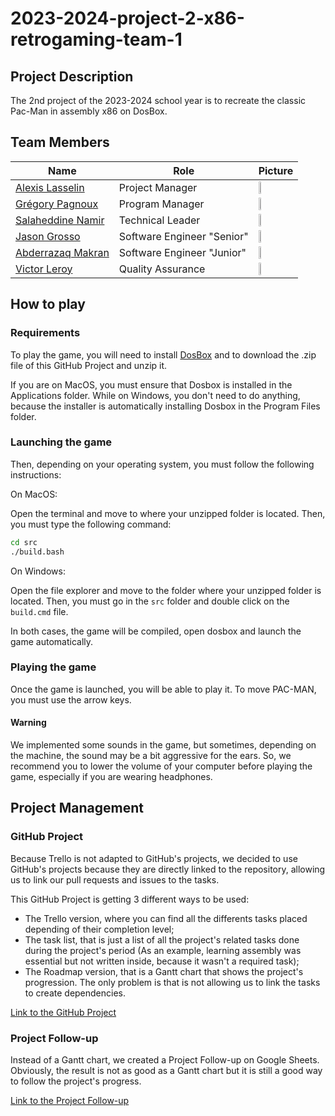 # 2023-2024-project-2-x86-retrogaming-team-1

## Project Description

The 2nd project of the 2023-2024 school year is to recreate the classic Pac-Man in assembly x86 on DosBox.

## Team Members

| Name | Role | Picture |
| --- | --- | --- |
| [Alexis Lasselin](https://github.com/alexislasselin) | Project Manager | <img src="https://avatars.githubusercontent.com/u/114481578?v=4" width=15%> |
| [Grégory Pagnoux](https://github.com/Gregory-Pagnoux) | Program Manager | <img src="https://avatars.githubusercontent.com/u/114397869?v=4" width=15%> |
| [Salaheddine Namir](https://github.com/T3rryc) | Technical Leader | <img src="https://avatars.githubusercontent.com/u/71770514?v=4" width=15%> |
| [Jason Grosso](https://github.com/JasonGROSSO) | Software Engineer "Senior" | <img src="https://ca.slack-edge.com/T065235SLD6-U06523H78EL-gd1a42f2c990-512" width=15%> |
| [Abderrazaq Makran](https://github.com/Amakran2003) | Software Engineer "Junior" | <img src="https://ca.slack-edge.com/T065235SLD6-U06523HAB16-gfef8c5bc507-512" width=15%> |
| [Victor Leroy](https://github.com/Victor-Leroy) | Quality Assurance | <img src="https://avatars.githubusercontent.com/u/97166029?v=4" width=15%> |

## How to play

### Requirements

To play the game, you will need to install [DosBox](https://www.dosbox.com/download.php?main=1) and to download the .zip file of this GitHub Project and unzip it.

If you are on MacOS, you must ensure that Dosbox is installed in the Applications folder. While on Windows, you don't need to do anything, because the installer is automatically installing Dosbox in the Program Files folder.

### Launching the game

Then, depending on your operating system, you must follow the following instructions:

On MacOS:

Open the terminal and move to where your unzipped folder is located. Then, you must type the following command:

```bash
cd src
./build.bash
```

On Windows:

Open the file explorer and move to the folder where your unzipped folder is located. Then, you must go in the `src` folder and double click on the `build.cmd` file.

In both cases, the game will be compiled, open dosbox and launch the game automatically.

### Playing the game

Once the game is launched, you will be able to play it. To move PAC-MAN, you must use the arrow keys.

#### Warning

We implemented some sounds in the game, but sometimes, depending on the machine, the sound may be a bit aggressive for the ears. So, we recommend you to lower the volume of your computer before playing the game, especially if you are wearing headphones.

## Project Management

### GitHub Project

Because Trello is not adapted to GitHub's projects, we decided to use GitHub's projects because they are directly linked to the repository, allowing us to link our pull requests and issues to the tasks.

This GitHub Project is getting 3 different ways to be used:

- The Trello version, where you can find all the differents tasks placed depending of their completion level;
- The task list, that is just a list of all the project's related tasks done during the project's period (As an example, learning assembly was essential but not written inside, because it wasn't a required task);
- The Roadmap version, that is a Gantt chart that shows the project's progression. The only problem is that is not allowing us to link the tasks to create dependencies.

[Link to the GitHub Project](https://github.com/orgs/algosup/projects/14/views/4)

### Project Follow-up

Instead of a Gantt chart, we created a Project Follow-up on Google Sheets. Obviously, the result is not as good as a Gantt chart but it is still a good way to follow the project's progress.

[Link to the Project Follow-up](https://docs.google.com/spreadsheets/d/1jwxQr9kJG0H953cxi_KhxmUx7Of77138Xc5UtYZcYdA/edit?usp=sharing)
